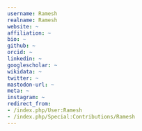 ```yaml
---
username: Ramesh
realname: Ramesh
website: ~
affiliation: ~
bio: ~
github: ~
orcid: ~
linkedin: ~
googlescholar: ~
wikidata: ~
twitter: ~
mastodon-url: ~
meta: ~
instagram: ~
redirect_from:
- /index.php/User:Ramesh
- /index.php/Special:Contributions/Ramesh
---
```

